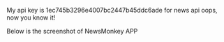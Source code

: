My api key is 1ec745b3296e4007bc2447b45ddc6ade for news api oops, now you know it!

Below is the screenshot of NewsMonkey APP
<img src="/public/SS.png" alt="">
